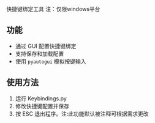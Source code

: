 快捷键绑定工具
注：仅限windows平台

## 功能
- 通过 GUI 配置快捷键绑定
- 支持保存和加载配置
- 使用 `pyautogui` 模拟按键输入

## 使用方法
1. 运行 Keybindings.py
2. 修改快捷键配置并保存
3. 按 ESC 退出程序。注:此功能默认被注释可根据需求更改
